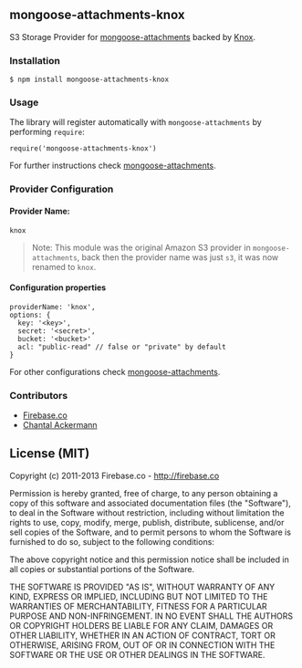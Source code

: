 ## mongoose-attachments-knox

S3 Storage Provider for [mongoose-attachments](https://github.com/firebaseco/mongoose-attachments) backed by [Knox](https://github.com/LearnBoost/knox).

### Installation

    $ npm install mongoose-attachments-knox

### Usage

The library will register automatically with `mongoose-attachments` by performing `require`:

    require('mongoose-attachments-knox')

For further instructions check [mongoose-attachments](https://github.com/firebaseco/mongoose-attachments).

### Provider Configuration
#### Provider Name:

    knox

> Note: This module was the original Amazon S3 provider in `mongoose-attachments`, back then the provider name was just `s3`, it was now renamed to `knox`.

#### Configuration properties

    providerName: 'knox',
    options: {
      key: '<key>',
      secret: '<secret>',
      bucket: '<bucket>'
      acl: "public-read" // false or "private" by default
    }

For other configurations check [mongoose-attachments](https://github.com/firebaseco/mongoose-attachments).

### Contributors

* [Firebase.co](https://github.com/firebaseco)
* [Chantal Ackermann](https://github.com/nuarhu)

## License (MIT)

Copyright (c) 2011-2013 Firebase.co - http://firebase.co

Permission is hereby granted, free of charge, to any person obtaining a copy of this software and associated documentation files (the "Software"), to deal in the Software without restriction, including without limitation the rights to use, copy, modify, merge, publish, distribute, sublicense, and/or sell copies of the Software, and to permit persons to whom the Software is furnished to do so, subject to the following conditions:

The above copyright notice and this permission notice shall be included in all copies or substantial portions of the Software.

THE SOFTWARE IS PROVIDED "AS IS", WITHOUT WARRANTY OF ANY KIND, EXPRESS OR IMPLIED, INCLUDING BUT NOT LIMITED TO THE WARRANTIES OF MERCHANTABILITY, FITNESS FOR A PARTICULAR PURPOSE AND NON-INFRINGEMENT. IN NO EVENT SHALL THE AUTHORS OR COPYRIGHT HOLDERS BE LIABLE FOR ANY CLAIM, DAMAGES OR OTHER LIABILITY, WHETHER IN AN ACTION OF CONTRACT, TORT OR OTHERWISE, ARISING FROM, OUT OF OR IN CONNECTION WITH THE SOFTWARE OR THE USE OR OTHER DEALINGS IN THE SOFTWARE.

